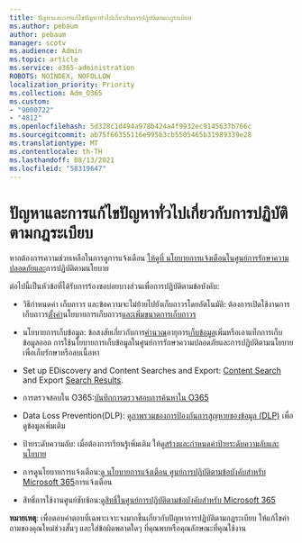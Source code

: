 ```yaml
---
title: ปัญหาและการแก้ไขปัญหาทั่วไปเกี่ยวกับการปฏิบัติตามกฎระเบียบ
ms.author: pebaum
author: pebaum
manager: scotv
ms.audience: Admin
ms.topic: article
ms.service: o365-administration
ROBOTS: NOINDEX, NOFOLLOW
localization_priority: Priority
ms.collection: Adm_O365
ms.custom:
- "9000722"
- "4812"
ms.openlocfilehash: 5d328c1d494a978b424a4f9932ec9145637b766c
ms.sourcegitcommit: ab75f66355116e995b3cb5505465b31989339e28
ms.translationtype: MT
ms.contentlocale: th-TH
ms.lasthandoff: 08/13/2021
ms.locfileid: "58319647"
---
```

# <a name="compliance-common-issues-and-resolutions"></a>ปัญหาและการแก้ไขปัญหาทั่วไปเกี่ยวกับการปฏิบัติตามกฎระเบียบ

หากต้องการความช่วยเหลือในการดูการแจ้งเตือน [ให้ดูที่ นโยบายการแจ้งเตือนในศูนย์การรักษาความปลอดภัยและ](https://docs.microsoft.com/microsoft-365/compliance/alert-policies)การปฏิบัติตามนโยบาย

ต่อไปนี้เป็นหัวข้อที่ได้รับการร้องขอบ่อยบางส่วนเพื่อการปฏิบัติตามข้อบังคับ:

- วิธีกําหนดค่า เก็บถาวร และข้อความจะไม่ย้ายไปยังเก็บถาวรโดยอัตโนมัติ: ต้องการเปิดใช้งานการเก็บถาวร[ตั้งค่า](https://docs.microsoft.com/microsoft-365/compliance/set-up-an-archive-and-deletion-policy-for-mailboxes)นโยบายการเก็บถาวร[และเพิ่มขนาดการเก็บถาวร](https://docs.microsoft.com/microsoft-365/compliance/enable-unlimited-archiving)

- นโยบายการเก็บข้อมูล: ข้อสงสัยเกี่ยวกับการ[คํานวณ](https://docs.microsoft.com/exchange/security-and-compliance/messaging-records-management/retention-age)อายุการ[เก็บข้อมูล](https://docs.microsoft.com/exchange/security-and-compliance/messaging-records-management/add-or-remove-retention-tags)เพิ่มหรือเอาแท็ก[](https://docs.microsoft.com/exchange/security-and-compliance/messaging-records-management/create-a-retention-policy)การเก็บข้อมูลออก การใช้นโยบายการเก็บข้อมูลในศูนย์การรักษาความปลอดภัยและการปฏิบัติตามนโยบายเพื่อเก็บรักษาหรือลบเนื้อหา

- Set up EDiscovery and Content Searches and Export: [Content Search](https://docs.microsoft.com/microsoft-365/compliance/content-search) and Export [Search Results](https://docs.microsoft.com/microsoft-365/compliance/export-search-results).

- การตรวจสอบใน O365:[บันทึกการตรวจสอบการค้นหาใน O365](https://docs.microsoft.com/microsoft-365/compliance/search-the-audit-log-in-security-and-compliance)

- Data Loss Prevention(DLP): [ดูภาพรวมของการป้องกันการสูญหายของข้อมูล (DLP)](https://docs.microsoft.com/microsoft-365/compliance/data-loss-prevention-policies) เพื่อดูข้อมูลเพิ่มเติม
 
- ป้ายระดับความลับ: เมื่อต้องการเรียนรู้เพิ่มเติม ให้ดู[สร้างและกําหนดค่าป้ายระดับความลับและนโยบาย](https://docs.microsoft.com/microsoft-365/compliance/create-sensitivity-labels)

- การดูนโยบายการแจ้งเตือน:[ดู นโยบายการแจ้งเตือน ศูนย์การปฏิบัติตามข้อบังคับสําหรับ Microsoft 365](https://docs.microsoft.com/microsoft-365/compliance/alert-policies)การแจ้งเตือน

- สิทธิ์การใช้งานศูนย์ซับซ้อน:[ดูสิทธิ์ในศูนย์การปฏิบัติตามข้อบังคับสําหรับ Microsoft 365](https://docs.microsoft.com/microsoft-365/compliance/microsoft-365-compliance-center-permissions)

**หมายเหตุ**: เพื่อตอบคําตอบที่เฉพาะเจาะจงมากขึ้นเกี่ยวกับปัญหาการปฏิบัติตามกฎระเบียบ ให้แก้ไขคําถามของคุณใหม่ช่วงสั้นๆ และใส่ข้อผิดพลาดใดๆ ที่คุณพบหรือคุณลักษณะที่คุณใช้งาน

